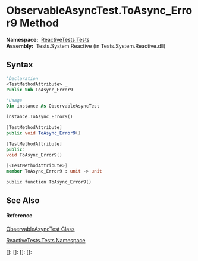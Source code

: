 # ObservableAsyncTest.ToAsync\_Error9 Method

**Namespace:**  [ReactiveTests.Tests](ReactiveTests.Tests\ReactiveTests.Tests.md)  
**Assembly:**  Tests.System.Reactive (in Tests.System.Reactive.dll)

## Syntax

```vb
'Declaration
<TestMethodAttribute> _
Public Sub ToAsync_Error9
```

```vb
'Usage
Dim instance As ObservableAsyncTest

instance.ToAsync_Error9()
```

```csharp
[TestMethodAttribute]
public void ToAsync_Error9()
```

```c++
[TestMethodAttribute]
public:
void ToAsync_Error9()
```

```fsharp
[<TestMethodAttribute>]
member ToAsync_Error9 : unit -> unit 
```

```jscript
public function ToAsync_Error9()
```

## See Also

#### Reference

[ObservableAsyncTest Class](ObservableAsyncTest\ObservableAsyncTest.md)

[ReactiveTests.Tests Namespace](ReactiveTests.Tests\ReactiveTests.Tests.md)

[]: 
[]: 
[]: 
[]: 